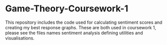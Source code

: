 # Game-Theory-Coursework-1

This repository includes the code used for calculating sentiment scores and creating my best response graphs. These are both used in coursework 1, please see the files names sentiment analysis defining utilities and visualisations.
